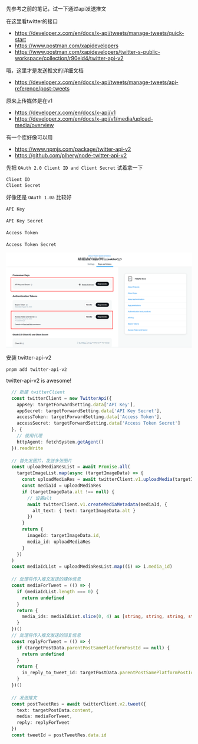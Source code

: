 先参考之前的笔记，试一下通过api发送推文

在这里看twitter的接口
- https://developer.x.com/en/docs/x-api/tweets/manage-tweets/quick-start
- https://www.postman.com/xapidevelopers
- https://www.postman.com/xapidevelopers/twitter-s-public-workspace/collection/r90eid4/twitter-api-v2

哦，这里才是发送推文的详细文档
- https://developer.x.com/en/docs/x-api/tweets/manage-tweets/api-reference/post-tweets

原来上传媒体是在v1
- https://developer.x.com/en/docs/x-api/v1
- https://developer.x.com/en/docs/x-api/v1/media/upload-media/overview

有一个库好像可以用
- https://www.npmjs.com/package/twitter-api-v2
- https://github.com/plhery/node-twitter-api-v2

先把 `OAuth 2.0 Client ID and Client Secret` 试着拿一下
```
Client ID
Client Secret
```

好像还是 `OAuth 1.0a` 比较好
```
API Key

API Key Secret

Access Token

Access Token Secret
```
![](assets/Pasted%20image%2020241226092433.png)

安装 twitter-api-v2
```
pnpm add twitter-api-v2
```

twitter-api-v2 is awesome!
```ts
  // 新建 twitterClient
  const twitterClient = new TwitterApi({
    appKey: targetForwardSetting.data['API Key'],
    appSecret: targetForwardSetting.data['API Key Secret'],
    accessToken: targetForwardSetting.data['Access Token'],
    accessSecret: targetForwardSetting.data['Access Token Secret']
  }, {
    // 使用代理
    httpAgent: fetchSystem.getAgent()
  }).readWrite

  // 首先发图片，发送多张图片
  const uploadMediaResList = await Promise.all(
    targetImageList.map(async (targetImageData) => {
      const uploadMediaRes = await twitterClient.v1.uploadMedia(targetImageData.localLargeImagePath)
      const mediaId = uploadMediaRes
      if (targetImageData.alt !== null) {
        // 设置alt
        await twitterClient.v1.createMediaMetadata(mediaId, {
          alt_text: { text: targetImageData.alt }
        })
      }
      return {
        imageId: targetImageData.id,
        media_id: uploadMediaRes
      }
    })
  )
  const mediaIdList = uploadMediaResList.map((i) => i.media_id)

  // 处理将传入推文发送的媒体信息
  const mediaForTweet = (() => {
    if (mediaIdList.length === 0) {
      return undefined
    }
    return {
      media_ids: mediaIdList.slice(0, 4) as [string, string, string, string]
    }
  })()
  // 处理将传入推文发送的回复信息
  const replyForTweet = (() => {
    if (targetPostData.parentPostSamePlatformPostId == null) {
      return undefined
    }
    return {
      in_reply_to_tweet_id: targetPostData.parentPostSamePlatformPostId
    }
  })()

  // 发送推文
  const postTweetRes = await twitterClient.v2.tweet({
    text: targetPostData.content,
    media: mediaForTweet,
    reply: replyForTweet
  })
  const tweetId = postTweetRes.data.id
```